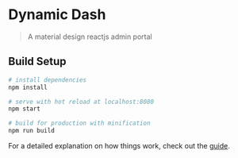 # Dynamic Dash

> A material design reactjs admin portal

## Build Setup

``` bash
# install dependencies
npm install

# serve with hot reload at localhost:8080
npm start

# build for production with minification
npm run build
```

For a detailed explanation on how things work, check out the [guide](https://github.com/facebook/create-react-app).
